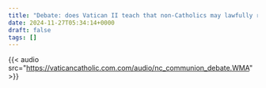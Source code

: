 ```yaml
---
title: "Debate: does Vatican II teach that non-Catholics may lawfully receive Holy Communion?"
date: 2024-11-27T05:34:14+0000
draft: false
tags: []
---
```


{{< audio src="https://vaticancatholic.com.com/audio/nc_communion_debate.WMA" >}}

